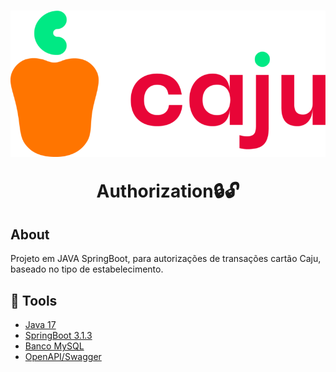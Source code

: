 <h1 align="center">
    <img src="logo-caju2.png">
    <p>Authorization🔒🔓</p>
</h1>

## About
Projeto em JAVA SpringBoot, para autorizações de transações cartão Caju, baseado no tipo de estabelecimento.

## 🔨 Tools
- [Java 17](https://www.oracle.com/java/technologies/javase/jdk17-archive-downloads.html)
- [SpringBoot 3.1.3](https://spring.io/projects/spring-boot)
- [Banco MySQL](https://www.mysql.com/)
- [OpenAPI/Swagger](https://springdoc.org/)
